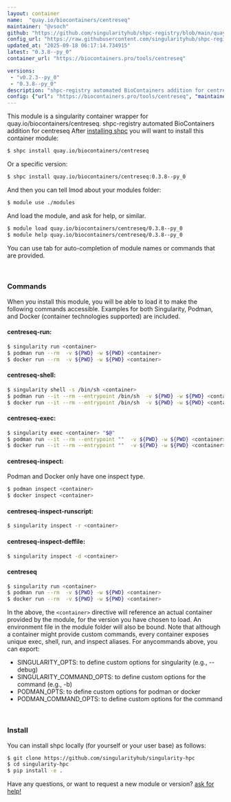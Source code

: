```yaml
---
layout: container
name:  "quay.io/biocontainers/centreseq"
maintainer: "@vsoch"
github: "https://github.com/singularityhub/shpc-registry/blob/main/quay.io/biocontainers/centreseq/container.yaml"
config_url: "https://raw.githubusercontent.com/singularityhub/shpc-registry/main/quay.io/biocontainers/centreseq/container.yaml"
updated_at: "2025-09-18 06:17:14.734915"
latest: "0.3.8--py_0"
container_url: "https://biocontainers.pro/tools/centreseq"

versions:
 - "v0.2.3--py_0"
 - "0.3.8--py_0"
description: "shpc-registry automated BioContainers addition for centreseq"
config: {"url": "https://biocontainers.pro/tools/centreseq", "maintainer": "@vsoch", "description": "shpc-registry automated BioContainers addition for centreseq", "latest": {"0.3.8--py_0": "sha256:569cc0c29796e85ae1feaa26288ce53b82b19ee8604383b1c20a78358a66ccef"}, "tags": {"v0.2.3--py_0": "sha256:3f63b93426dc8f0c18da0f03bb47542d4ef8e138af1ff3d68a53298bf21da502", "0.3.8--py_0": "sha256:569cc0c29796e85ae1feaa26288ce53b82b19ee8604383b1c20a78358a66ccef"}, "docker": "quay.io/biocontainers/centreseq"}
---
```


This module is a singularity container wrapper for quay.io/biocontainers/centreseq.
shpc-registry automated BioContainers addition for centreseq
After [installing shpc](#install) you will want to install this container module:


```bash
$ shpc install quay.io/biocontainers/centreseq
```

Or a specific version:

```bash
$ shpc install quay.io/biocontainers/centreseq:0.3.8--py_0
```

And then you can tell lmod about your modules folder:

```bash
$ module use ./modules
```

And load the module, and ask for help, or similar.

```bash
$ module load quay.io/biocontainers/centreseq/0.3.8--py_0
$ module help quay.io/biocontainers/centreseq/0.3.8--py_0
```

You can use tab for auto-completion of module names or commands that are provided.

<br>

### Commands

When you install this module, you will be able to load it to make the following commands accessible.
Examples for both Singularity, Podman, and Docker (container technologies supported) are included.

#### centreseq-run:

```bash
$ singularity run <container>
$ podman run --rm  -v ${PWD} -w ${PWD} <container>
$ docker run --rm  -v ${PWD} -w ${PWD} <container>
```

#### centreseq-shell:

```bash
$ singularity shell -s /bin/sh <container>
$ podman run --it --rm --entrypoint /bin/sh  -v ${PWD} -w ${PWD} <container>
$ docker run --it --rm --entrypoint /bin/sh  -v ${PWD} -w ${PWD} <container>
```

#### centreseq-exec:

```bash
$ singularity exec <container> "$@"
$ podman run --it --rm --entrypoint ""  -v ${PWD} -w ${PWD} <container> "$@"
$ docker run --it --rm --entrypoint ""  -v ${PWD} -w ${PWD} <container> "$@"
```

#### centreseq-inspect:

Podman and Docker only have one inspect type.

```bash
$ podman inspect <container>
$ docker inspect <container>
```

#### centreseq-inspect-runscript:

```bash
$ singularity inspect -r <container>
```

#### centreseq-inspect-deffile:

```bash
$ singularity inspect -d <container>
```



#### centreseq

```bash
$ singularity run <container>
$ podman run --rm  -v ${PWD} -w ${PWD} <container>
$ docker run --rm  -v ${PWD} -w ${PWD} <container>
```


In the above, the `<container>` directive will reference an actual container provided
by the module, for the version you have chosen to load. An environment file in the
module folder will also be bound. Note that although a container
might provide custom commands, every container exposes unique exec, shell, run, and
inspect aliases. For anycommands above, you can export:

 - SINGULARITY_OPTS: to define custom options for singularity (e.g., --debug)
 - SINGULARITY_COMMAND_OPTS: to define custom options for the command (e.g., -b)
 - PODMAN_OPTS: to define custom options for podman or docker
 - PODMAN_COMMAND_OPTS: to define custom options for the command

<br>

### Install

You can install shpc locally (for yourself or your user base) as follows:

```bash
$ git clone https://github.com/singularityhub/singularity-hpc
$ cd singularity-hpc
$ pip install -e .
```

Have any questions, or want to request a new module or version? [ask for help!](https://github.com/singularityhub/singularity-hpc/issues)